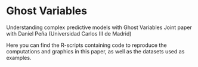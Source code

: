 # Ghost Variables
Understanding complex predictive models with Ghost Variables
Joint paper with Daniel Peña (Universidad Carlos III de Madrid)

Here you can find the R-scripts containing code to reproduce the computations and graphics in this paper, as well as the datasets used as examples.
